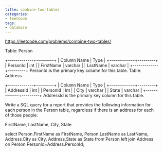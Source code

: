 ```yaml
---
title: combine-two-tables
categories: 
- leetCode
tags:
- database
---
```


https://leetcode.com/problems/combine-two-tables/


Table: Person

+-------------+---------+
| Column Name | Type    |
+-------------+---------+
| PersonId    | int     |
| FirstName   | varchar |
| LastName    | varchar |
+-------------+---------+
PersonId is the primary key column for this table.
Table: Address

+-------------+---------+
| Column Name | Type    |
+-------------+---------+
| AddressId   | int     |
| PersonId    | int     |
| City        | varchar |
| State       | varchar |
+-------------+---------+
AddressId is the primary key column for this table.
 

Write a SQL query for a report that provides the following information for each person in the Person table, regardless if there is an address for each of those people:

FirstName, LastName, City, State



select 
Person.FirstName as FirstName,
Person.LastName as LastName,
Address.City as City,
Address.State as State
from Person left join Address
on Person.PersonId=Address.PersonId;

